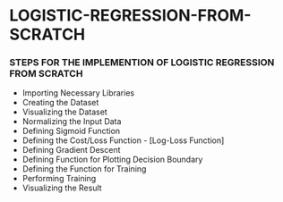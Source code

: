 # LOGISTIC-REGRESSION-FROM-SCRATCH

### STEPS FOR THE IMPLEMENTION OF LOGISTIC REGRESSION FROM SCRATCH

- Importing Necessary Libraries
- Creating the Dataset
- Visualizing the Dataset
- Normalizing the Input Data
- Defining Sigmoid Function
- Defining the Cost/Loss Function - [Log-Loss Function]
- Defining Gradient Descent
- Defining Function for Plotting Decision Boundary
- Defining the Function for Training
- Performing Training
- Visualizing the Result
